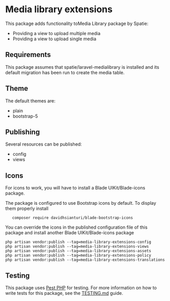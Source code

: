 # Media library extensions

This package adds functionality toMedia Library package by Spatie:

- Providing a view to upload multiple media
- Providing a view to upload single media

## Requirements

This package assumes that spatie/laravel-medialibrary is installed 
and its default migration has been run to create the media table.

## Theme

The default themes are:
- plain
- bootstrap-5

## Publishing

Several resources can be published:
- config
- views

## Icons

For icons to work, you will have to install a Blade UIKit/Blade-icons package.

The package is configured to use Bootstrap icons by default. To display them properly install

```shell
   composer require davidhsianturi/blade-bootstrap-icons
```
You can override the icons in the published configuration file of this package and install another Blade UIKit/Blade-icons package

```shell
php artisan vendor:publish --tag=media-library-extensions-config
php artisan vendor:publish --tag=media-library-extensions-views
php artisan vendor:publish --tag=media-library-extensions-assets
php artisan vendor:publish --tag=media-library-extensions-policy
php artisan vendor:publish --tag=media-library-extensions-translations
```

## Testing

This package uses [Pest PHP](https://pestphp.com/) for testing. For more information on how to write tests for this package, see the [TESTING.md](TESTING.md) guide.
